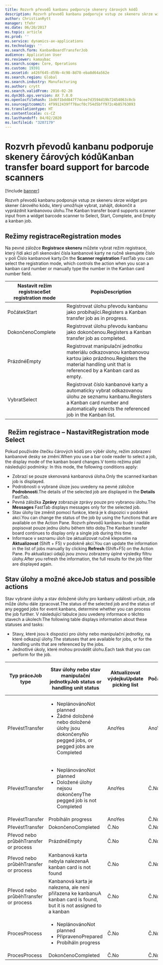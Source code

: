 ```yaml
---
title: Rozvrh převodů kanbanu podporuje skenery čárových kódů
description: Rozvrh převodů kanbanu podporuje vstup ze skeneru skrze widget pro skener čárového kódu, který umožňuje vybrat, zahájit, dokončit a vyprázdnit kanbanovou úlohu.
author: ChristianRytt
manager: tfehr
ms.date: 06/20/2017
ms.topic: article
ms.prod: ''
ms.service: dynamics-ax-applications
ms.technology: ''
ms.search.form: KanbanBoardTransferJob
audience: Application User
ms.reviewer: kamaybac
ms.search.scope: Core, Operations
ms.custom: 19391
ms.assetid: a426f645-d59b-4c98-8d78-eba8d64a562e
ms.search.region: Global
ms.search.industry: Manufacturing
ms.author: crytt
ms.search.validFrom: 2016-02-28
ms.dyn365.ops.version: AX 7.0.0
ms.openlocfilehash: 1bd6f1bdd847f74cee7d3594d19b72454063c0cb
ms.sourcegitcommit: 4f9912439ff78acf0c754d5bff972c4b85763093
ms.translationtype: HT
ms.contentlocale: cs-CZ
ms.lasthandoff: 04/02/2020
ms.locfileid: "3207179"
---
```

# <a name="kanban-transfer-board-support-for-barcode-scanners"></a><span data-ttu-id="9fd47-103">Rozvrh převodů kanbanu podporuje skenery čárových kódů</span><span class="sxs-lookup"><span data-stu-id="9fd47-103">Kanban transfer board support for barcode scanners</span></span>

[!include [banner](../includes/banner.md)]

<span data-ttu-id="9fd47-104">Rozvrh převodů kanbanu podporuje vstup ze skeneru skrze widget pro skener čárového kódu, který umožňuje vybrat, zahájit, dokončit a vyprázdnit kanbanovou úlohu.</span><span class="sxs-lookup"><span data-stu-id="9fd47-104">The Kanban transfer board supports scanner input from a widget barcode scanner to Select, Start, Complete, and Empty a kanban job.</span></span>

<a name="registration-modes"></a><span data-ttu-id="9fd47-105">Režimy registrace</span><span class="sxs-lookup"><span data-stu-id="9fd47-105">Registration modes</span></span>
------------------

<span data-ttu-id="9fd47-106">Na pevné záložce **Registrace skeneru** můžete vybrat režim registrace, který řídí akci při skenování čísla kanbanové karty ne ručně skenujete číslo v poli Číslo kanbanové karty.</span><span class="sxs-lookup"><span data-stu-id="9fd47-106">On the **Scanner registration** FastTab you can select the registration mode, which controls the action when you scan a kanban card number or manually type the number in the Kanban card number field.</span></span>

| <span data-ttu-id="9fd47-107">Nastavit režim registrace</span><span class="sxs-lookup"><span data-stu-id="9fd47-107">Set registration mode</span></span> | <span data-ttu-id="9fd47-108">Popis</span><span class="sxs-lookup"><span data-stu-id="9fd47-108">Description</span></span>                                                                                     |
|-----------------------|-------------------------------------------------------------------------------------------------|
| <span data-ttu-id="9fd47-109">Počátek</span><span class="sxs-lookup"><span data-stu-id="9fd47-109">Start</span></span>                 | <span data-ttu-id="9fd47-110">Registrovat úlohu převodu kanbanu jako probíhající.</span><span class="sxs-lookup"><span data-stu-id="9fd47-110">Registers a Kanban transfer job as in progress.</span></span>                                                 |
| <span data-ttu-id="9fd47-111">Dokončeno</span><span class="sxs-lookup"><span data-stu-id="9fd47-111">Complete</span></span>              | <span data-ttu-id="9fd47-112">Registrovat úlohu převodu kanbanu jako dokončenou.</span><span class="sxs-lookup"><span data-stu-id="9fd47-112">Registers a Kanban transfer job as completed.</span></span>                                                   |
| <span data-ttu-id="9fd47-113">Prázdné</span><span class="sxs-lookup"><span data-stu-id="9fd47-113">Empty</span></span>                 | <span data-ttu-id="9fd47-114">Registrovat manipulační jednotku materiálu odkazovanou kanbanovou kartou jako prázdnou.</span><span class="sxs-lookup"><span data-stu-id="9fd47-114">Registers the material handling unit that is referenced by a Kanban card as empty.</span></span>              |
| <span data-ttu-id="9fd47-115">Vybrat</span><span class="sxs-lookup"><span data-stu-id="9fd47-115">Select</span></span>                | <span data-ttu-id="9fd47-116">Registrovat číslo kanbanové karty a automaticky vybrat odkazovanou úlohu ze seznamu kanbanu.</span><span class="sxs-lookup"><span data-stu-id="9fd47-116">Registers a Kanban card number and automatically selects the referenced job in the Kanban list.</span></span> |

 
<span data-ttu-id="9fd47-117">Režim registrace – Nastavit</span><span class="sxs-lookup"><span data-stu-id="9fd47-117">Registration mode Select</span></span>
------------------------

<span data-ttu-id="9fd47-118">Pokud používáte čtečku čárových kódů pro výběr úlohy, režim zobrazení kanbanové desky se změní.</span><span class="sxs-lookup"><span data-stu-id="9fd47-118">When you use a bar code reader to select a job, the display mode of the kanban board changes.</span></span><span data-ttu-id="9fd47-119">V tomto režimu platí následující podmínky:</span><span class="sxs-lookup"><span data-stu-id="9fd47-119"> In this mode, the following conditions apply:</span></span>

-   <span data-ttu-id="9fd47-120">Zobrazí se pouze skenovaná kanbanová úloha.</span><span class="sxs-lookup"><span data-stu-id="9fd47-120">Only the scanned kanban job is displayed.</span></span>
-   <span data-ttu-id="9fd47-121">Podrobnosti o vybrané úloze jsou uvedeny na pevné záložce **Podrobnosti**.</span><span class="sxs-lookup"><span data-stu-id="9fd47-121">The details of the selected job are displayed in the **Details** FastTab.</span></span>
-   <span data-ttu-id="9fd47-122">Pevná záložka **Zprávy** zobrazuje zprávy pouze pro vybranou úlohu.</span><span class="sxs-lookup"><span data-stu-id="9fd47-122">The **Messages** FastTab displays messages only for the selected job.</span></span>
-   <span data-ttu-id="9fd47-123">Stav úlohy lze změnit pomocí funkce, která je k dispozici v podokně akcí.</span><span class="sxs-lookup"><span data-stu-id="9fd47-123">You can change the status of the job by using the functions that are available on the Action Pane.</span></span> <span data-ttu-id="9fd47-124">Rozvrh převodů kanbanu bude i nadále popisovat pouze jednu úlohu během této doby.</span><span class="sxs-lookup"><span data-stu-id="9fd47-124">The Kanban transfer board continues to display only a single job during this time.</span></span>
-   <span data-ttu-id="9fd47-125">Informace v seznamu úloh lze aktualizovat ručně klepnutím na **Aktualizovat** (Shift + F5) v podokně akcí.</span><span class="sxs-lookup"><span data-stu-id="9fd47-125">You can update the information in the list of jobs manually by clicking **Refresh** (Shift+F5) on the Action Pane.</span></span> <span data-ttu-id="9fd47-126">Po aktualizaci údajů jsou znovu zobrazeny úplné výsledky filtru úlohy.</span><span class="sxs-lookup"><span data-stu-id="9fd47-126">After you refresh the information, the full results for the job filter are displayed again.</span></span>

## <a name="job-status-and-possible-actions"></a><span data-ttu-id="9fd47-127">Stav úlohy a možné akce</span><span class="sxs-lookup"><span data-stu-id="9fd47-127">Job status and possible actions</span></span>
<span data-ttu-id="9fd47-128">Stav vybrané úlohy a stav doložené úlohy pro kanbany události určuje, zda může úlohu dále zpracovat.</span><span class="sxs-lookup"><span data-stu-id="9fd47-128">The status of the selected job and the status of any pegged jobs for event kanbans, determine whether you can process the job further.</span></span> <span data-ttu-id="9fd47-129">V následující tabulce jsou uvedeny informace o těchto stavech a úkolech:</span><span class="sxs-lookup"><span data-stu-id="9fd47-129">The following table displays information about these statuses and tasks:</span></span>
-   <span data-ttu-id="9fd47-130">Stavy, které jsou k dispozici pro úlohy nebo manipulační jednotky, na které odkazují úlohy.</span><span class="sxs-lookup"><span data-stu-id="9fd47-130">The statuses that are available for jobs, or for the handling units that are referenced by the jobs.</span></span>
-   <span data-ttu-id="9fd47-131">Jednotlivé úkoly, které mohou provádět úlohu.</span><span class="sxs-lookup"><span data-stu-id="9fd47-131">Each task that you can perform for the job.</span></span>

<table>
<colgroup>
<col width="12%" />
<col width="12%" />
<col width="12%" />
<col width="12%" />
<col width="12%" />
<col width="12%" />
<col width="12%" />
<col width="12%" />
</colgroup>
<thead>
<tr class="header">
<th><span data-ttu-id="9fd47-132">Typ práce</span><span class="sxs-lookup"><span data-stu-id="9fd47-132">Job type</span></span></th>
<th><span data-ttu-id="9fd47-133">Stav úlohy nebo stav manipulační jednotky</span><span class="sxs-lookup"><span data-stu-id="9fd47-133">Job status or handling unit status</span></span></th>
<th><span data-ttu-id="9fd47-134">Aktualizovat výdejku</span><span class="sxs-lookup"><span data-stu-id="9fd47-134">Update picking list</span></span></th>
<th><span data-ttu-id="9fd47-135">Počátek</span><span class="sxs-lookup"><span data-stu-id="9fd47-135">Start</span></span></th>
<th><span data-ttu-id="9fd47-136">Aktualizovat registraci</span><span class="sxs-lookup"><span data-stu-id="9fd47-136">Update registration</span></span></th>
<th><span data-ttu-id="9fd47-137">Dokončeno</span><span class="sxs-lookup"><span data-stu-id="9fd47-137">Complete</span></span></th>
<th><span data-ttu-id="9fd47-138">Prázdné</span><span class="sxs-lookup"><span data-stu-id="9fd47-138">Empty</span></span></th>
<th><span data-ttu-id="9fd47-139">Vytvořit kanbanové události</span><span class="sxs-lookup"><span data-stu-id="9fd47-139">Create event kanbans</span></span></th>
</tr>
</thead>
<tbody>
<tr class="odd">
<td><span data-ttu-id="9fd47-140">Převést</span><span class="sxs-lookup"><span data-stu-id="9fd47-140">Transfer</span></span></td>
<td><ul>
<li><span data-ttu-id="9fd47-141">Neplánováno</span><span class="sxs-lookup"><span data-stu-id="9fd47-141">Not planned</span></span></li>
<li><span data-ttu-id="9fd47-142">Žádné doložené nebo doložené úlohy jsou dokončeny</span><span class="sxs-lookup"><span data-stu-id="9fd47-142">No pegged jobs, or pegged jobs are Completed</span></span></li>
</ul></td>
<td><span data-ttu-id="9fd47-143">Ano</span><span class="sxs-lookup"><span data-stu-id="9fd47-143">Yes</span></span></td>
<td><span data-ttu-id="9fd47-144">Ano</span><span class="sxs-lookup"><span data-stu-id="9fd47-144">Yes</span></span></td>
<td><span data-ttu-id="9fd47-145">Ano</span><span class="sxs-lookup"><span data-stu-id="9fd47-145">Yes</span></span></td>
<td><span data-ttu-id="9fd47-146">Ano</span><span class="sxs-lookup"><span data-stu-id="9fd47-146">Yes</span></span></td>
<td><span data-ttu-id="9fd47-147">Č.</span><span class="sxs-lookup"><span data-stu-id="9fd47-147">No</span></span></td>
<td><span data-ttu-id="9fd47-148">Ano</span><span class="sxs-lookup"><span data-stu-id="9fd47-148">Yes</span></span></td>
</tr>
<tr class="even">
<td><span data-ttu-id="9fd47-149">Převést</span><span class="sxs-lookup"><span data-stu-id="9fd47-149">Transfer</span></span></td>
<td><ul>
<li><span data-ttu-id="9fd47-150">Neplánováno</span><span class="sxs-lookup"><span data-stu-id="9fd47-150">Not planned</span></span></li>
<li><span data-ttu-id="9fd47-151">Doložené úlohy nejsou dokončeny</span><span class="sxs-lookup"><span data-stu-id="9fd47-151">The pegged job is not Completed</span></span></li>
</ul></td>
<td><span data-ttu-id="9fd47-152">Ano</span><span class="sxs-lookup"><span data-stu-id="9fd47-152">Yes</span></span></td>
<td><span data-ttu-id="9fd47-153">Č.</span><span class="sxs-lookup"><span data-stu-id="9fd47-153">No</span></span></td>
<td><span data-ttu-id="9fd47-154">Ano</span><span class="sxs-lookup"><span data-stu-id="9fd47-154">Yes</span></span></td>
<td><span data-ttu-id="9fd47-155">Č.</span><span class="sxs-lookup"><span data-stu-id="9fd47-155">No</span></span></td>
<td><span data-ttu-id="9fd47-156">Č.</span><span class="sxs-lookup"><span data-stu-id="9fd47-156">No</span></span></td>
<td><span data-ttu-id="9fd47-157">Č.</span><span class="sxs-lookup"><span data-stu-id="9fd47-157">No</span></span></td>
</tr>
<tr class="odd">
<td><span data-ttu-id="9fd47-158">Převést</span><span class="sxs-lookup"><span data-stu-id="9fd47-158">Transfer</span></span></td>
<td><span data-ttu-id="9fd47-159">Probíhá</span><span class="sxs-lookup"><span data-stu-id="9fd47-159">In progress</span></span></td>
<td><span data-ttu-id="9fd47-160">Ano</span><span class="sxs-lookup"><span data-stu-id="9fd47-160">Yes</span></span></td>
<td><span data-ttu-id="9fd47-161">Č.</span><span class="sxs-lookup"><span data-stu-id="9fd47-161">No</span></span></td>
<td><span data-ttu-id="9fd47-162">Ano</span><span class="sxs-lookup"><span data-stu-id="9fd47-162">Yes</span></span></td>
<td><span data-ttu-id="9fd47-163">Ano</span><span class="sxs-lookup"><span data-stu-id="9fd47-163">Yes</span></span></td>
<td><span data-ttu-id="9fd47-164">Č.</span><span class="sxs-lookup"><span data-stu-id="9fd47-164">No</span></span></td>
<td><span data-ttu-id="9fd47-165">Č.</span><span class="sxs-lookup"><span data-stu-id="9fd47-165">No</span></span></td>
</tr>
<tr class="even">
<td><span data-ttu-id="9fd47-166">Převést</span><span class="sxs-lookup"><span data-stu-id="9fd47-166">Transfer</span></span></td>
<td><span data-ttu-id="9fd47-167">Dokončeno</span><span class="sxs-lookup"><span data-stu-id="9fd47-167">Completed</span></span></td>
<td><span data-ttu-id="9fd47-168">Č.</span><span class="sxs-lookup"><span data-stu-id="9fd47-168">No</span></span></td>
<td><span data-ttu-id="9fd47-169">Č.</span><span class="sxs-lookup"><span data-stu-id="9fd47-169">No</span></span></td>
<td><span data-ttu-id="9fd47-170">Č.</span><span class="sxs-lookup"><span data-stu-id="9fd47-170">No</span></span></td>
<td><span data-ttu-id="9fd47-171">Č.</span><span class="sxs-lookup"><span data-stu-id="9fd47-171">No</span></span></td>
<td><span data-ttu-id="9fd47-172">Ano</span><span class="sxs-lookup"><span data-stu-id="9fd47-172">Yes</span></span></td>
<td><span data-ttu-id="9fd47-173">Č.</span><span class="sxs-lookup"><span data-stu-id="9fd47-173">No</span></span></td>
</tr>
<tr class="odd">
<td><span data-ttu-id="9fd47-174">Převod nebo průběh</span><span class="sxs-lookup"><span data-stu-id="9fd47-174">Transfer or process</span></span></td>
<td><span data-ttu-id="9fd47-175">Prázdné</span><span class="sxs-lookup"><span data-stu-id="9fd47-175">Empty</span></span></td>
<td><span data-ttu-id="9fd47-176">Č.</span><span class="sxs-lookup"><span data-stu-id="9fd47-176">No</span></span></td>
<td><span data-ttu-id="9fd47-177">Č.</span><span class="sxs-lookup"><span data-stu-id="9fd47-177">No</span></span></td>
<td><span data-ttu-id="9fd47-178">Č.</span><span class="sxs-lookup"><span data-stu-id="9fd47-178">No</span></span></td>
<td><span data-ttu-id="9fd47-179">Č.</span><span class="sxs-lookup"><span data-stu-id="9fd47-179">No</span></span></td>
<td><span data-ttu-id="9fd47-180">Č.</span><span class="sxs-lookup"><span data-stu-id="9fd47-180">No</span></span></td>
<td><span data-ttu-id="9fd47-181">Č.</span><span class="sxs-lookup"><span data-stu-id="9fd47-181">No</span></span></td>
</tr>
<tr class="even">
<td><span data-ttu-id="9fd47-182">Převod nebo průběh</span><span class="sxs-lookup"><span data-stu-id="9fd47-182">Transfer or process</span></span></td>
<td><span data-ttu-id="9fd47-183">Kanbanová karta nebyla nalezena</span><span class="sxs-lookup"><span data-stu-id="9fd47-183">A kanban card is not found</span></span></td>
<td><span data-ttu-id="9fd47-184">Č.</span><span class="sxs-lookup"><span data-stu-id="9fd47-184">No</span></span></td>
<td><span data-ttu-id="9fd47-185">Č.</span><span class="sxs-lookup"><span data-stu-id="9fd47-185">No</span></span></td>
<td><span data-ttu-id="9fd47-186">Č.</span><span class="sxs-lookup"><span data-stu-id="9fd47-186">No</span></span></td>
<td><span data-ttu-id="9fd47-187">Č.</span><span class="sxs-lookup"><span data-stu-id="9fd47-187">No</span></span></td>
<td><span data-ttu-id="9fd47-188">Č.</span><span class="sxs-lookup"><span data-stu-id="9fd47-188">No</span></span></td>
<td><span data-ttu-id="9fd47-189">Č.</span><span class="sxs-lookup"><span data-stu-id="9fd47-189">No</span></span></td>
</tr>
<tr class="odd">
<td><span data-ttu-id="9fd47-190">Převod nebo průběh</span><span class="sxs-lookup"><span data-stu-id="9fd47-190">Transfer or process</span></span></td>
<td><span data-ttu-id="9fd47-191">Kanbanová karta je nalezena, ale není přiřazena ke kanbanu</span><span class="sxs-lookup"><span data-stu-id="9fd47-191">A kanban card is found, but it is not assigned to a kanban</span></span></td>
<td><span data-ttu-id="9fd47-192">Č.</span><span class="sxs-lookup"><span data-stu-id="9fd47-192">No</span></span></td>
<td><span data-ttu-id="9fd47-193">Č.</span><span class="sxs-lookup"><span data-stu-id="9fd47-193">No</span></span></td>
<td><span data-ttu-id="9fd47-194">Č.</span><span class="sxs-lookup"><span data-stu-id="9fd47-194">No</span></span></td>
<td><span data-ttu-id="9fd47-195">Č.</span><span class="sxs-lookup"><span data-stu-id="9fd47-195">No</span></span></td>
<td><span data-ttu-id="9fd47-196">Č.</span><span class="sxs-lookup"><span data-stu-id="9fd47-196">No</span></span></td>
<td><span data-ttu-id="9fd47-197">Č.</span><span class="sxs-lookup"><span data-stu-id="9fd47-197">No</span></span></td>
</tr>
<tr class="even">
<td><span data-ttu-id="9fd47-198">Proces</span><span class="sxs-lookup"><span data-stu-id="9fd47-198">Process</span></span></td>
<td><ul>
<li><span data-ttu-id="9fd47-199">Neplánováno</span><span class="sxs-lookup"><span data-stu-id="9fd47-199">Not planned</span></span></li>
<li><span data-ttu-id="9fd47-200">Připraveno</span><span class="sxs-lookup"><span data-stu-id="9fd47-200">Prepared</span></span></li>
<li><span data-ttu-id="9fd47-201">Probíhá</span><span class="sxs-lookup"><span data-stu-id="9fd47-201">In progress</span></span></li>
</ul></td>
<td><span data-ttu-id="9fd47-202">Č.</span><span class="sxs-lookup"><span data-stu-id="9fd47-202">No</span></span></td>
<td><span data-ttu-id="9fd47-203">Č.</span><span class="sxs-lookup"><span data-stu-id="9fd47-203">No</span></span></td>
<td><span data-ttu-id="9fd47-204">Č.</span><span class="sxs-lookup"><span data-stu-id="9fd47-204">No</span></span></td>
<td><span data-ttu-id="9fd47-205">Č.</span><span class="sxs-lookup"><span data-stu-id="9fd47-205">No</span></span></td>
<td><span data-ttu-id="9fd47-206">Č.</span><span class="sxs-lookup"><span data-stu-id="9fd47-206">No</span></span></td>
<td><span data-ttu-id="9fd47-207">Č.</span><span class="sxs-lookup"><span data-stu-id="9fd47-207">No</span></span></td>
</tr>
<tr class="odd">
<td><span data-ttu-id="9fd47-208">Proces</span><span class="sxs-lookup"><span data-stu-id="9fd47-208">Process</span></span></td>
<td><span data-ttu-id="9fd47-209">Dokončeno</span><span class="sxs-lookup"><span data-stu-id="9fd47-209">Completed</span></span></td>
<td><span data-ttu-id="9fd47-210">Č.</span><span class="sxs-lookup"><span data-stu-id="9fd47-210">No</span></span></td>
<td><span data-ttu-id="9fd47-211">Č.</span><span class="sxs-lookup"><span data-stu-id="9fd47-211">No</span></span></td>
<td><span data-ttu-id="9fd47-212">Č.</span><span class="sxs-lookup"><span data-stu-id="9fd47-212">No</span></span></td>
<td><span data-ttu-id="9fd47-213">Č.</span><span class="sxs-lookup"><span data-stu-id="9fd47-213">No</span></span></td>
<td><span data-ttu-id="9fd47-214">Č.</span><span class="sxs-lookup"><span data-stu-id="9fd47-214">No</span></span></td>
<td><span data-ttu-id="9fd47-215">Č.</span><span class="sxs-lookup"><span data-stu-id="9fd47-215">No</span></span></td>
</tr>
</tbody>
</table>





